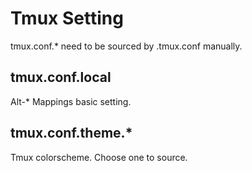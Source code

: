 Tmux Setting
============

tmux.conf.* need to be sourced by .tmux.conf manually.

tmux.conf.local
------------
Alt-* Mappings basic setting.

tmux.conf.theme.*
--------------
Tmux colorscheme. Choose one to source.
